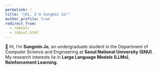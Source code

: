 ```yaml
---
permalink: /
title: "👋Hi, I'm Sungmin Jo!"
author_profile: true
redirect_from: 
  - /about/
  - /about.html
---
```


👋 Hi, I’m **Sungmin Jo**, an undergraduate student in the Department of Computer Science and Engineering at **Seoul National University (SNU)**.  
My research interests lie in **Large Language Models (LLMs)**, **Reinforcement Learning**.
